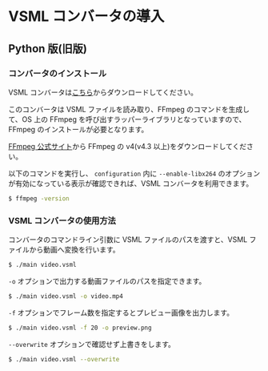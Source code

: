 ---
---

# VSML コンバータの導入

## Python 版(旧版)

### コンバータのインストール

VSML コンバータは[こちら](https://github.com/vsml-org/vsml_converter_old/releases/latest)からダウンロードしてください。

このコンバータは VSML ファイルを読み取り、FFmpeg のコマンドを生成して、OS 上の FFmpeg を呼び出すラッパーライブラリとなっていますので、FFmpeg のインストールが必要となります。

[FFmpeg 公式サイト](https://ffmpeg.org/download.html)から FFmpeg の v4(v4.3 以上)をダウンロードしてください。

以下のコマンドを実行し、 `configuration` 内に `--enable-libx264` のオプションが有効になっている表示が確認できれば、VSML コンバータを利用できます。

```sh
$ ffmpeg -version
```

### VSML コンバータの使用方法

コンバータのコマンドライン引数に VSML ファイルのパスを渡すと、VSML ファイルから動画へ変換を行います。

```sh
$ ./main video.vsml
```

`-o` オプションで出力する動画ファイルのパスを指定できます。

```sh
$ ./main video.vsml -o video.mp4
```

`-f` オプションでフレーム数を指定するとプレビュー画像を出力します。

```sh
$ ./main video.vsml -f 20 -o preview.png
```

`--overwrite` オプションで確認せず上書きをします。

```sh
$ ./main video.vsml --overwrite
```
